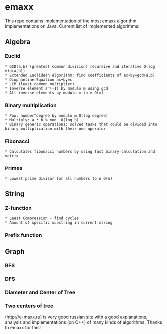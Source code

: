 # emaxx
This repo contains implementation of the most emaxx algorithm implementations on Java.
Current list of implemented algorithms:
## Algebra
### Euclid
    * GCD(a,b) (greatest common division) recursive and iterative O(log min(a,b))
    * Extended Euclidean algorithm: find coefficients of ax+by=gcd(a,b)
    * Diophantine Equation ax+by=c
    * LCM (least common multiplier)
    * Inverse element a^(-1) by modulo m using gcd
    * All inverse elements by modulo m to m O(m)
### Binary multiplication
    * Pow: number^degree by modulo m O(log degree)
    * Multiply: a * b % mod  O(log b)
    * Binary generic operations: solved tasks that could be divided into binary multiplication with their one operator
### Fibonacci
    * Calculates fibonacci numbers by using fast binary calculation and matrix
### Primes
    * Lowest prime divisor for all numbers to n O(n)
## String
### Z-function
    * Least Compression - find cycles
    * Amount of specific substring in current string
### Prefix function
## Graph
### BFS
### DFS
### Diameter and Center of Tree
### Two centers of tree

(http://e-maxx.ru) is very good russian site with a good explanations, analysis and implementations (on C++) of many kinds of algorithms.
Thanks to emaxx for this!
